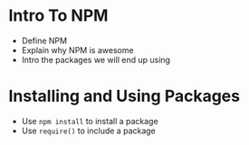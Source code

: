 # Intro To NPM

* Define NPM
* Explain why NPM is awesome
* Intro the packages we will end up using

# Installing and Using Packages

* Use `npm install` to install a package
* Use `require()` to include a package